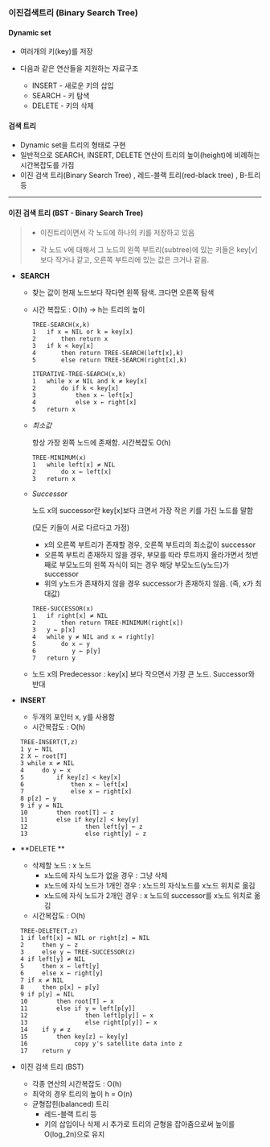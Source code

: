 ### 이진검색트리 (Binary Search Tree)



#### Dynamic set

* 여러개의 키(key)를 저장

* 다음과 같은 연산들을 지원하는 자료구조

  - INSERT - 새로운 키의 삽입
  - SEARCH - 키 탐색
  - DELETE - 키의 삭제

  

#### 검색 트리

* Dynamic set을 트리의 형태로 구현
* 일반적으로 SEARCH, INSERT, DELETE 연산이 트리의 높이(height)에 비례하는 시간복잡도를 가짐
* 이진 검색 트리(Binary Search Tree) , 레드-블랙 트리(red-black tree) , B-트리 등



------



#### 이진 검색 트리 (BST - Binary Search Tree)

> - 이진트리이면서 각 노드에 하나의 키를 저장하고 있음
>
> - 각 노드 v에 대해서 그 노드의 왼쪽 부트리(subtree)에 있는 키들은 key[v]보다 작거나 같고, 오른쪽 부트리에 있는 값은 크거나 같음.



* **SEARCH**

  - 찾는 값이 현재 노드보다 작다면 왼쪽 탐색. 크다면 오른쪽 탐색

  - 시간 복잡도 : O(h) -> h는 트리의 높이

    ~~~pseudocode
    TREE-SEARCH(x,k)
    1	if x = NIL or k = key[x]
    2		then return x
    3	if k < key[x]
    4		then return TREE-SEARCH(left[x],k)
    5		else return TREE-SEARCH(right[x],k)
    
    ITERATIVE-TREE-SEARCH(x,k)
    1	while x ≠ NIL and k ≠ key[x]
    2		do if k < key[x]
    3			then x ← left[x]
    4			else x ← right[x]
    5	return x
    ~~~

  - *최소값*

    항상 가장 왼쪽 노드에 존재함. 시간복잡도 O(h)

    ~~~pseudocode
    TREE-MINIMUM(x)
    1	while left[x] ≠ NIL
    2		do x ← left[x]
    3	return x
    ~~~

  - *Successor* 

    노드 x의 successor란 key[x]보다 크면서 가장 작은 키를 가진 노드를 말함 

    (모든 키들이 서로 다르다고 가정)

    * x의 오른쪽 부트리가 존재할 경우, 오른쪽 부트리의 최소값이 successor
    * 오른쪽 부트리 존재하지 않을 경우, 부모를 따라 루트까지 올라가면서 첫번째로 부모노드의 왼쪽 자식이 되는 경우 해당 부모노드(y노드)가 successor
    * 위의 y노드가 존재하지 않을 경우 successor가 존재하지 않음. (즉, x가 최대값)

    ~~~pseudocode
    TREE-SUCCESSOR(x)
    1	if right[x] ≠ NIL
    2		then return TREE-MINIMUM(right[x])
    3	y ← p[x]
    4	while y ≠ NIL and x = right[y]
    5		do x ← y
    6		   y ← p[y]
    7	return y
    ~~~

  - 노드 x의 Predecessor : key[x] 보다 작으면서 가장 큰 노드. Successor와 반대

  

* **INSERT**

  - 두개의 포인터 x, y를 사용함
  - 시간복잡도 : O(h)

  ~~~pseudocode
  TREE-INSERT(T,z)
  1	y ← NIL
  2	X ← root[T]
  3	while x ≠ NIL
  4		do y ← x
  5			if key[z] < key[x]
  6				then x ← left[x]
  7				else x ← right[x]
  8	p[z] ← y
  9	if y = NIL
  10		then root[T] ← z
  11		else if key[z] < key[y]
  12				then left[y] ← z
  13				else right[y] ← z
  ~~~



* **DELETE **

  - 삭제할 노드 : x 노드
    - x노드에 자식 노드가 없을 경우 :  그냥 삭제
    - x노드에 자식 노드가 1개인 경우 : x노드의 자식노드를 x노드 위치로 옮김
    - x노드에 자식 노드가 2개인 경우 : x 노드의 successor를 x노드 위치로 옮김
  - 시간복잡도 : O(h)

  ~~~pseudocode
  TREE-DELETE(T,z)
  1	if left[x] = NIL or right[z] = NIL
  2		then y ← z
  3		else y ← TREE-SUCCESSOR(z)
  4	if left[y] ≠ NIL
  5		then x ← left[y]
  6		else x ← right[y]
  7	if x ≠ NIL
  8		then p[x] ← p[y]
  9	if p[y] = NIL
  10		then root[T] ← x
  11		else if y = left[p[y]]
  12				then left[p[y]] ← x
  13				else right[p[y]] ← x
  14	if y ≠ z
  15		then key[z] ← key[y]
  16			 copy y's satellite data into z
  17	return y
  ~~~

  

* 이진 검색 트리 (BST)
  - 각종 연산의 시간복잡도 : O(h)
  - 최악의 경우 트리의 높이 h = O(n)
  - 균형잡힌(balanced) 트리
    - 레드-블랙 트리 등
    - 키의 삽입이나 삭제 시 추가로 트리의 균형을 잡아줌으로써 높이를 O(log_2n)으로 유지